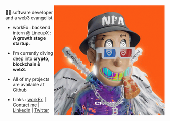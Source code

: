 <img align="right" alt="GIF" src="https://github.com/nielchaudhary/nielchaudhary/blob/main/opensea.gif?raw=true" width="350" height="350" />

🥷🏻 software developer and a web3 evangelist.

- workEx : backend intern @ LineupX : **A growth stage startup.**

- I’m currently diving deep into **crypto, blockchain & web3.**

- All of my projects are available at [Github](https://www.github.com/nielchaudhary)


- Links : [workEx](https://drive.google.com/file/d/1g7k8vIdPfwHoU7xRnQnhHRJhb-MDnds3/view) | [Contact me](mailto:neilchaudhary12@gmail.com) | [LinkedIn](https://www.linkedin.com/in/neel-chaudhary-b047ab196/) | [Twitter](https://twitter.com/nielchaudhary09)
